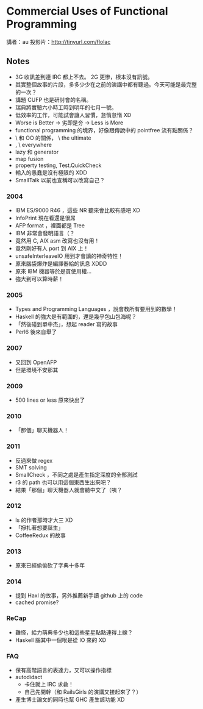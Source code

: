 # Commercial Uses of Functional Programming

講者：au
投影片：http://tinyurl.com/flolac

## Notes

*   3G 收訊差到連 IRC 都上不去。 2G 更慘，根本沒有訊號。
*   其實整個故事的片段，多多少少在之前的演講中都有聽過。今天可能是最完整的一次？
*   講題 CUFP 也是研討會的名稱。
*   瑞典將實驗六小時工時到明年的七月一號。
*   低效率的工作，可能試會讓人習慣，怠惰怠惰 XD
*   Worse is Better -> 劣即是夯 -> Less is More
*   functional programming 的境界，好像跟傳說中的 pointfree 流有點關係？
*   \ 和 OO 的關係， \ the ultimate
*   \, \ everywhere
*   lazy 和 generator
*   map fusion
*   property testing, Test.QuickCheck
*   輸入的愚蠢是沒有極限的 XDD
*   SmallTalk 以前也宣稱可以改寫自己？

### 2004

*   IBM ES/9000 R46 ，這些 NR 聽來會比較有感吧 XD
*   InfoPrint 現在看還是很屌
*   AFP format ，裡面都是 Tree
*   IBM 非常會發明語言（？
*   竟然用 C, AIX asm 改寫也沒有用！
*   竟然剛好有人 port 到 AIX 上！
*   unsafeInterleaveIO 用到才會讀的神奇特性！
*   原來腦袋爆炸是編譯器給的訊息 XDDD
*   原來 IBM 機器等於是買使用權...
*   強大到可以算時薪！

### 2005

*   Types and Programming Languages ，說會教所有要用到的數學！
*   Haskell 的強大是有範圍的，還是幾乎包山包海呢？
*   「然後碰到單中杰」，想起 reader 寫的故事
*   Perl6 後來自舉了

### 2007

*   又回到 OpenAFP
*   但是環境不安那其

### 2009

*   500 lines or less 原來快出了

### 2010

*   「那個」聊天機器人！

### 2011

*   反過來做 regex
*   SMT solving
*   SmallCheck ，不同之處是產生指定深度的全部測試
*   r3 的 path 也可以用這個東西生出來吧？
*   結果「那個」聊天機器人就會聽中文了（咦？

### 2012

*   ls 的作者那時才大三 XD
*   「掙扎著想要誕生」
*   CoffeeRedux 的故事

### 2013

*   原來已經偷偷砍了字典十多年

### 2014

*   提到 Haxl 的故事，另外推薦新手讀 github 上的 code
*   cached promise?

### ReCap

*   難怪，給力萌典多少也和這些星星點點連得上線？
*   Haskell 腦其中一個哏是從 IO 來的 XD

### FAQ

*   保有高階語言的表達力，又可以操作指標
*   autodidact
    *   卡住就上 IRC 求救！
    *   自己先開幹（和 RailsGirls 的演講又接起來了？）
*   產生博士論文的同時也幫 GHC 產生該功能 XD
